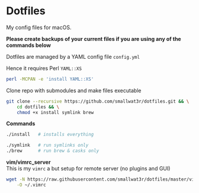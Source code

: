 # Dotfiles  

My config files for macOS.  

**Please create backups of your current files if you are using any of the commands below**   

Dotfiles are managed by a YAML config file `config.yml`  

Hence it requires Perl `YAML::XS` 
```sh
perl -MCPAN -e 'install YAML::XS'
```

Clone repo with submodules and make files executable  
```sh
git clone --recursive https://github.com/smallwat3r/dotfiles.git && \
    cd dotfiles && \
    chmod +x install symlink brew
```

**Commands**  
```sh
./install   # installs everything

./symlink   # run symlinks only
./brew      # run brew & casks only
```

**vim/vimrc_server**   
This is my `vimrc` a but setup for remote server (no plugins and GUI)  
```sh
wget -N https://raw.githubusercontent.com/smallwat3r/dotfiles/master/vim/vimrc_server \
    -O ~/.vimrc
```
